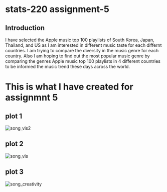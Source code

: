 # stats-220 assignment-5


## **Introduction**

I have selected the Apple music top 100 playlists of South Korea, Japan, Thailand, and US as I am interested in different music taste for each differnt countries.
I am trying to compare the diversity in the music genre for each country. Also I am hoping to find out the most popular music genre by comparing the genres Apple music top 100 playlists in 4 different countries to be informed the music trend these days across the world.

# This is what I have created for assignmnt 5

## plot 1
![song_vis2](https://user-images.githubusercontent.com/101467582/170893790-dcdad688-87b7-4ff1-b681-9a25f17aa0fa.png)



## plot 2

![song_vis](https://user-images.githubusercontent.com/101467582/170893770-cb5398e7-f7b8-4475-8271-3eacf36ff212.png)


## plot 3
![song_creativity](https://user-images.githubusercontent.com/101467582/171036135-b7f543ac-b908-465e-a602-a3e046976227.png)
